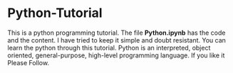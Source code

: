 # Python-Tutorial
This is a python programming tutorial. The file **Python.ipynb** has the code and the content. I have tried to keep it simple and doubt resistant. You can learn the python through this tutorial.
Python is an interpreted, object oriented, general-purpose, high-level programming language.
If you like it Please Follow. 
